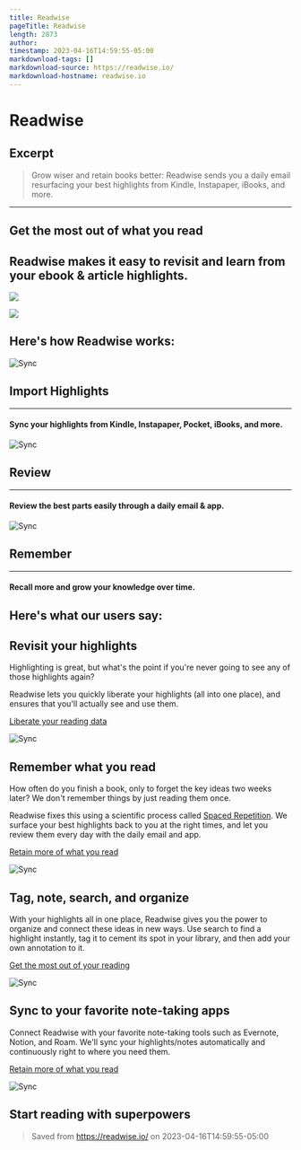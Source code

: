 ```yaml
---
title: Readwise
pageTitle: Readwise
length: 2873
author: 
timestamp: 2023-04-16T14:59:55-05:00
markdownload-tags: []
markdownload-source: https://readwise.io/
markdownload-hostname: readwise.io
---
```


# Readwise

## Excerpt
> Grow wiser and retain books better: Readwise sends you a daily email resurfacing your best highlights from Kindle, Instapaper, iBooks, and more.

---
## Get the most out of what you read

## Readwise makes it easy to revisit and learn from your ebook & article highlights.

![][fig1]

![][fig2]

## Here's how Readwise works:

![Sync][fig3]

## Import Highlights

___

#### Sync your highlights from Kindle, Instapaper, Pocket, iBooks, and more.

![Sync][fig4]

## Review

___

#### Review the best parts easily through a daily email & app.

![Sync][fig5]

## Remember

___

#### Recall more and grow your knowledge over time.

## Here's what our users say:

## Revisit your highlights

Highlighting is great, but what's the point if you're never going to see any of those highlights again?

Readwise lets you quickly liberate your highlights (all into one place), and ensures that you'll actually see and use them.

  
[Liberate your reading data](https://readwise.io/#)

![Sync][fig6]

## Remember what you read

How often do you finish a book, only to forget the key ideas two weeks later? We don't remember things by just reading them once.

Readwise fixes this using a scientific process called [Spaced Repetition](https://www.theguardian.com/education/2016/jan/23/spaced-repetition-a-hack-to-make-your-brain-store-information). We surface your best highlights back to you at the right times, and let you review them every day with the daily email and app.

  
[Retain more of what you read](https://readwise.io/#)

![Sync][fig7]

## Tag, note, search, and organize

With your highlights all in one place, Readwise gives you the power to organize and connect these ideas in new ways. Use search to find a highlight instantly, tag it to cement its spot in your library, and then add your own annotation to it.

  
[Get the most out of your reading](https://readwise.io/#)

![Sync][fig8]

## Sync to your favorite note-taking apps

Connect Readwise with your favorite note-taking tools such as Evernote, Notion, and Roam. We'll sync your highlights/notes automatically and continuously right to where you need them.

  
[Retain more of what you read](https://readwise.io/#)

![Sync][fig9]

## Start reading with superpowers

[fig1]: https://readwise-assets.s3.amazonaws.com/static/images/landing/landing_hero.12a1e031294d.png
[fig2]: https://readwise-assets.s3.amazonaws.com/static/images/landing/down.2078cd29b190.png
[fig3]: https://readwise-assets.s3.amazonaws.com/static/images/landing/sync.e7ae6dccc8f2.png
[fig4]: https://readwise-assets.s3.amazonaws.com/static/images/landing/review.7c340b786c55.png
[fig5]: https://readwise-assets.s3.amazonaws.com/static/images/landing/remember.5ede96d32374.png
[fig6]: https://readwise-assets.s3.amazonaws.com/static/images/landing/revisit-highlights.a56141cb1af7.png
[fig7]: https://readwise-assets.s3.amazonaws.com/static/images/landing/remember-what.8f22dbd70c26.png
[fig8]: https://readwise-assets.s3.amazonaws.com/static/images/landing/tag-note-organize.ed0690506c64.png
[fig9]: https://readwise-assets.s3.amazonaws.com/static/images/landing/sync-apps.c9147f526643.png

> Saved from https://readwise.io/ on 2023-04-16T14:59:55-05:00